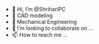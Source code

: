 - 👋 Hi, I’m @ShrihariPC
- 👀 CAD modeling
- 🌱 Mechanical Engineering
- 💞️ I’m looking to collaborate on ...
- 📫 How to reach me ...

<!---
ShrihariPC/ShrihariPC is a ✨ special ✨ repository because its `README.md` (this file) appears on your GitHub profile.
You can click the Preview link to take a look at your changes.
--->
